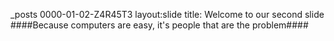 _posts
0000-01-02-Z4R45T3
layout:slide
title: Welcome to our second slide
####Because computers are easy, it's people that are the problem####
